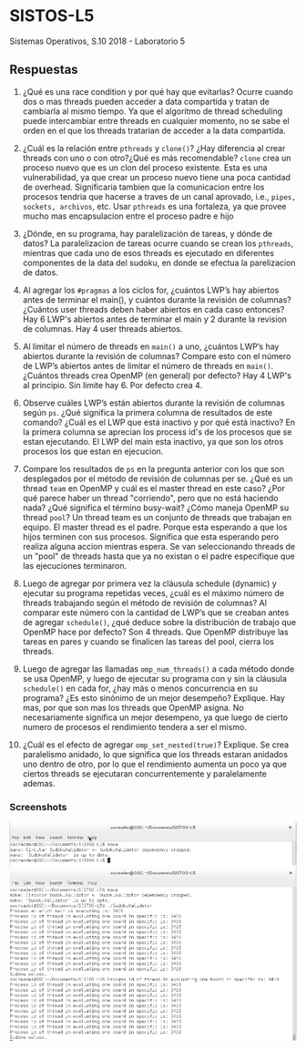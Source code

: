 # SISTOS-L5
Sistemas Operativos, S.10 2018 - Laboratorio 5

## Respuestas
1. ¿Qué es una race condition y por qué hay que evitarlas? Ocurre cuando dos o mas threads pueden acceder a data compartida y tratan de cambiarla al mismo tiempo. Ya que el algoritmo de thread scheduling puede intercambiar entre threads en cualquier momento, no se sabe el orden en el que los threads tratarian de acceder a la data compartida.

2. ¿Cuál es la relación entre ```pthreads``` y ```clone()```? ¿Hay diferencia al crear threads con uno o con otro?¿Qué es más recomendable? ```clone``` crea un proceso nuevo que es un clon del proceso existente. Esta es una vulnerabilidad, ya que crear un proceso nuevo tiene una poca cantidad de overhead. Significaria tambien que la comunicacion entre los procesos tendria que hacerse a traves de un canal aprovado, i.e., ```pipes, sockets, archivos```, etc. Usar ```pthreads``` es una fortaleza, ya que provee mucho mas encapsulacion entre el proceso padre e hijo

3. ¿Dónde, en su programa, hay paralelización de tareas, y dónde de datos? La paralelizacion de tareas ocurre cuando se crean los ```pthreads```, mientras que cada uno de esos threads es ejecutado en diferentes componentes de la data del sudoku, en donde se efectua la parelizacion de datos.

4. Al  agregar  los ```#pragmas```  a  los  ciclos for,  ¿cuántos  LWP’s hay  abiertos  antes  de  terminar  el main(), y cuántos durante la revisión de columnas? ¿Cuántos user threads deben haber abiertos en cada caso entonces? Hay 6 LWP's abiertos antes de terminar el main y 2 durante la revision de columnas. Hay 4 user threads abiertos.

5. Al limitar el número de threads en ```main()``` a uno, ¿cuántos LWP’s hay abiertos durante la revisión de columnas? Compare esto con el número de LWP’s abiertos antes de limitar el  número  de threads en ```main()```. ¿Cuántos threads crea OpenMP (en general) por defecto?  Hay 4 LWP's al principio. Sin limite hay 6. Por defecto crea 4.

6. Observe cuáles LWP’s están abiertos durante la revisión de columnas según ```ps```. ¿Qué significa la primera columna de  resultados de  este comando? ¿Cuál es  el LWP que  está inactivo y por qué está inactivo? En la primera columna se aprecian los process id's de los procesos que se estan ejecutando. El LWP del main esta inactivo, ya que son los otros procesos los que estan en ejecucion.

7. Compare los resultados de ```ps``` en la pregunta anterior con los que son desplegados por el método de revisión de columnas per se. ¿Qué es un thread ```team``` en OpenMP y cuál es el master thread en  este caso? ¿Por  qué  parece  haber  un thread "corriendo", pero que  no  está  haciendo  nada? ¿Qué significa el término busy-wait? ¿Cómo maneja OpenMP su thread ```pool```? Un thread team es un conjunto de threads que trabajan en equipo. El master thread es el padre. Porque esta esperando a que los hijos terminen con sus procesos. Significa que esta esperando pero realiza alguna accion mientras espera. Se van seleccionando threads de un "pool" de threads hasta que ya no existan o el padre especifique que las ejecuciones terminaron.

8. Luego  de  agregar por  primera  vez la  cláusula schedule (dynamic) y  ejecutar  su  programa repetidas veces, ¿cuál es el máximo número de threads trabajando según el método de revisión de columnas? Al comparar este número con la cantidad de LWP’s que se creaban antes de agregar ```schedule()```, ¿qué deduce sobre la distribución de trabajo que OpenMP hace por defecto? Son 4 threads. Que OpenMP distribuye las tareas en pares y cuando se finalicen las tareas del pool, cierra los threads.

9. Luego de agregar las llamadas ```omp_num_threads()``` a cada método donde se usa OpenMP, y luego  de ejecutar  su  programa  con  y  sin  la  cláusula ```schedule()``` en  cada for,  ¿hay  más  o menos concurrencia en su programa? ¿Es esto sinónimo de un mejor desempeño? Explique. Hay mas, por que son mas los threads que OpenMP asigna. No necesariamente significa un mejor desempeno, ya que luego de cierto numero de procesos el rendimiento tendera a ser el mismo.

10. ¿Cuál es el efecto de agregar ```omp_set_nested(true)```? Explique. Se crea paralelismo anidado, lo que significa que los threads estaran anidados uno dentro de otro, por lo que el rendimiento aumenta un poco ya que ciertos threads se ejecutaran concurrentemente y paralelamente ademas.

### Screenshots
![1](https://github.com/gbrolo/SISTOS-L5/blob/master/img/1.PNG)
![2](https://github.com/gbrolo/SISTOS-L5/blob/master/img/2.PNG)
